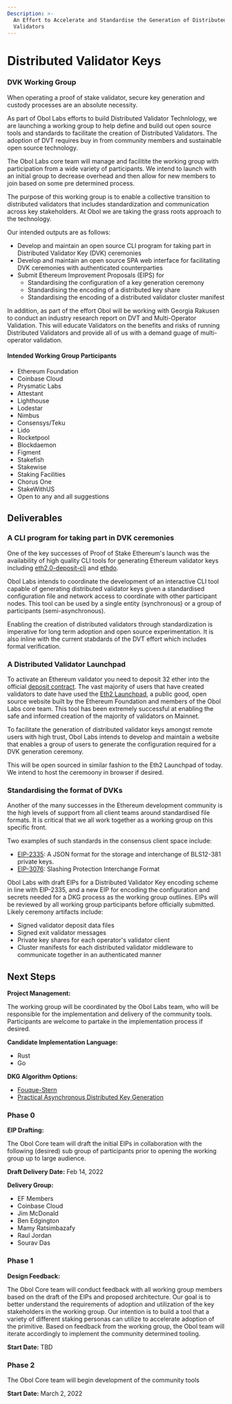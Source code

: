 ```yaml
---
Description: >-
  An Effort to Accelerate and Standardise the Generation of Distributed
  Validators
---
```


# Distributed Validator Keys

### DVK Working Group

When operating a proof of stake validator, secure key generation and custody processes are an absolute necessity.

As part of Obol Labs efforts to build Distributed Validator Technlology, we are launching a working group to help define and build out open source tools and standards to facilitate the creation of Distributed Validators. The adoption of DVT requires buy in from community members and sustainable open source technology.

The Obol Labs core team will manage and facilitite the working group with participation from a wide variety of participants. We intend to launch with an initial group to decrease overhead and then allow for new members to join based on some pre determined process.

The purpose of this working group is to enable a collective transition to distributed validators that includes standardization and communication across key stakeholders. At Obol we are taking the grass roots approach to the technology.

Our intended outputs are as follows:

- Develop and maintain an open source CLI program for taking part in Distributed Validator Key (DVK) ceremonies
- Develop and maintain an open source SPA web interface for facilitating DVK ceremonies with authenticated counterparties
- Submit Ethereum Improvement Proposals (EIPS) for
  - Standardising the configuration of a key generation ceremony
  - Standardising the encoding of a distributed key share
  - Standardising the encoding of a distributed validator cluster manifest

In addition, as part of the effort Obol will be working with Georgia Rakusen to conduct an industry research report on DVT and Multi-Operator Validation. This will educate Validators on the benefits and risks of running Distributed Validators and provide all of us with a demand guage of multi-operator validation.

#### Intended Working Group Participants

- Ethereum Foundation
- Coinbase Cloud
- Prysmatic Labs
- Attestant
- Lighthouse
- Lodestar
- Nimbus
- Consensys/Teku
- Lido
- Rocketpool
- Blockdaemon
- Figment
- Stakefish
- Stakewise
- Staking Facilities
- Chorus One
- StakeWithUS
- Open to any and all suggestions

## Deliverables

### A CLI program for taking part in DVK ceremonies

One of the key successes of Proof of Stake Ethereum's launch was the availability of high quality CLI tools for generating Ethereum validator keys including [eth2.0-deposit-cli](https://github.com/ethereum/eth2.0-deposit-cli) and [ethdo](https://github.com/wealdtech/ethdo).

Obol Labs intends to coordinate the development of an interactive CLI tool capable of generating distributed validator keys given a standardised configuration file and network access to coordinate with other participant nodes. This tool can be used by a single entity (synchronous) or a group of participants (semi-asynchronous).

Enabling the creation of distributed validators through standardization is imperative for long term adoption and open source experimentation. It is also inline with the current stabdards of the DVT effort which includes formal verification.

### A Distributed Validator Launchpad

To activate an Ethereum validator you need to deposit 32 ether into the official [deposit contract](https://etherscan.io/address/0x00000000219ab540356cbb839cbe05303d7705fa). The vast majority of users that have created validators to date have used the [Eth2 Launchpad](https://launchpad.ethereum.org/en/), a public good, open source website built by the Ethereum Foundation and members of the Obol Labs core team. This tool has been extremely successful at enabling the safe and informed creation of the majority of validators on Mainnet.

To facilitate the generation of distributed validator keys amongst remote users with high trust, Obol Labs intends to develop and maintain a website that enables a group of users to generate the configuration required for a DVK generation ceremony. 

This will be open sourced in similar fashion to the Eth2 Launchpad of today. We intend to host the ceremoony in browser if desired. 

### Standardising the format of DVKs

Another of the many successes in the Ethereum development community is the high levels of support from all client teams around standardised file formats. It is critical that we all work together as a working group on this specific front.

Two examples of such standards in the consensus client space include:

- [EIP-2335](https://eips.ethereum.org/EIPS/eip-2335): A JSON format for the storage and interchange of BLS12-381 private keys.
- [EIP-3076](https://eips.ethereum.org/EIPS/eip-3076): Slashing Protection Interchange Format

Obol Labs with draft EIPs for a Distributed Validator Key encoding scheme in line with EIP-2335, and a new EIP for encoding the configuration and secrets needed for a DKG process as the working group outlines. EIPs will be reviewed by all working group participants before officially submitted. Likely ceremony artifacts include:

- Signed validator deposit data files
- Signed exit validator messages
- Private key shares for each operator's validator client
- Cluster manifests for each distributed validator middleware to communicate together in an authenticated manner

## Next Steps

**Project Management:**

The working group will be coordinated by the Obol Labs team, who will be responsible for the implementation and delivery of the community tools. Participants are welcome to partake in the implementation process if desired.

**Candidate Implementation Language:**
- Rust 
- Go

**DKG Algorithm Options:**
- [Fouque-Stern](https://hal.inria.fr/inria-00565274/document)
- [Practical Asynchronous Distributed Key Generation](https://eprint.iacr.org/2021/1591)

### Phase 0

**EIP Drafting:**

The Obol Core team will draft the initial EIPs in collaboration with the following (desired) sub group of participants prior to opening the working group up to large audience.

**Draft Delivery Date:** Feb 14, 2022

**Delivery Group:**

- EF Members
- Coinbase Cloud
- Jim McDonald
- Ben Edgington
- Mamy Ratsimbazafy
- Raul Jordan
- Sourav Das

### Phase 1

**Design Feedback:**

The Obol Core team will conduct feedback with all working group members based on the draft of the EIPs and proposed architecture. Our goal is to better understand the requirements of adoption and utilization of the key stakeholders in the working group. Our intention is to build a tool that a variety of different staking personas can utilize to accelerate adoption of the primitive. Based on feedback from the working group, the Obol team will iterate accordingly to implement the community determined tooling.

**Start Date:** TBD

### Phase 2

The Obol Core team will begin development of the community tools

**Start Date:** March 2, 2022


